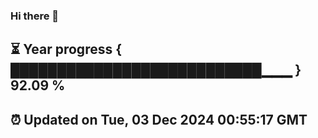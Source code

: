 ### Hi there 👋
⏳ Year progress { ███████████████████████████▁▁▁ } 92.09 %
---
⏰ Updated on Tue, 03 Dec 2024 00:55:17 GMT
---
